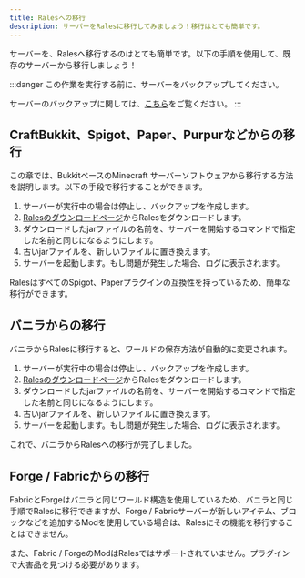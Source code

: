 ```yaml
---
title: Ralesへの移行
description: サーバーをRalesに移行してみましょう！移行はとても簡単です。
---
```


サーバーを、Ralesへ移行するのはとても簡単です。以下の手順を使用して、既存のサーバーから移行しましょう！

:::danger
この作業を実行する前に、サーバーをバックアップしてください。

サーバーのバックアップに関しては、[こちら](/rales/updating/#1-%E3%82%B5%E3%83%BC%E3%83%90%E3%83%BC%E3%81%AE%E3%83%90%E3%83%83%E3%82%AF%E3%82%A2%E3%83%83%E3%83%97)をご覧ください。
:::

## CraftBukkit、Spigot、Paper、Purpurなどからの移行

この章では、BukkitベースのMinecraft サーバーソフトウェアから移行する方法を説明します。以下の手段で移行することができます。

1. サーバーが実行中の場合は停止し、バックアップを作成します。
2. [Ralesのダウンロードページ](https://raic.tech/rales/downloads)からRalesをダウンロードします。
3. ダウンロードしたjarファイルの名前を、サーバーを開始するコマンドで指定した名前と同じになるようにします。
4. 古いjarファイルを、新しいファイルに置き換えます。
5. サーバーを起動します。もし問題が発生した場合、ログに表示されます。

RalesはすべてのSpigot、Paperプラグインの互換性を持っているため、簡単な移行ができます。

## バニラからの移行

バニラからRalesに移行すると、ワールドの保存方法が自動的に変更されます。

1. サーバーが実行中の場合は停止し、バックアップを作成します。
2. [Ralesのダウンロードページ](https://raic.tech/rales/downloads)からRalesをダウンロードします。
3. ダウンロードしたjarファイルの名前を、サーバーを開始するコマンドで指定した名前と同じになるようにします。
4. 古いjarファイルを、新しいファイルに置き換えます。
5. サーバーを起動します。もし問題が発生した場合、ログに表示されます。

これで、バニラからRalesへの移行が完了しました。

## Forge / Fabricからの移行

FabricとForgeはバニラと同じワールド構造を使用しているため、バニラと同じ手順でRalesに移行できますが、Forge / Fabricサーバーが新しいアイテム、ブロックなどを追加するModを使用している場合は、Ralesにその機能を移行することはできません。

また、Fabric / ForgeのModはRalesではサポートされていません。プラグインで大害品を見つける必要があります。
